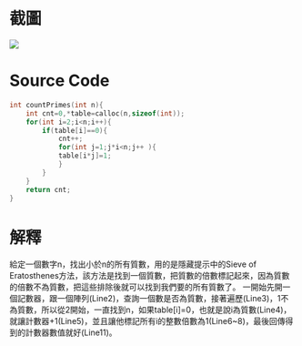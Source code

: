 # 截圖
<img src="bonus6.png"></img>

# Source Code
```c
int countPrimes(int n){
    int cnt=0,*table=calloc(n,sizeof(int));
    for(int i=2;i<n;i++){
        if(table[i]==0){
            cnt++;
            for(int j=1;j*i<n;j++ ){
            table[i*j]=1;
            }
        } 
    }
    return cnt;
}
```

# 解釋
給定一個數字n，找出小於n的所有質數，用的是隱藏提示中的Sieve of Eratosthenes方法，該方法是找到一個質數，把質數的倍數標記起來，因為質數的倍數不為質數，把這些排除後就可以找到我們要的所有質數了。
一開始先開一個記數器，跟一個陣列(Line2)，查詢一個數是否為質數，接著遍歷(Line3)，1不為質數，所以從2開始，一直找到n，如果table[i]=0，也就是說i為質數(Line4)，就讓計數器+1(Line5)，並且讓他標記所有i的整數倍數為1(Line6~8)，最後回傳得到的計數器數值就好(Line11)。